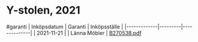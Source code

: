 # Y-stolen, 2021
#garanti
| Inköpsdatum | Garanti | Inköpsställe |
|-------------|---------|--------------|
| 2021-11-21  |         | Länna Möbler |
[B270538.pdf](Y-stolen,%202021/B270538.pdf)<!-- {"embed":"true", "preview":"true"} -->